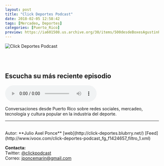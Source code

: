 ```yaml
---
layout: post
title: "Click Deportes Podcast"
date: 2018-02-05 12:58:42
tags: [Mercadeo, Deportes]
categories: [Puerto_Rico]
preview: https://ia601508.us.archive.org/30/items/500desdeBoxesAgustinPalmeiro/300clickdeportesnuevo-JulioAxelPonce.jpg
---
```


![Click Deportes Podcast](https://ia601508.us.archive.org/30/items/500desdeBoxesAgustinPalmeiro/500clickdeportesnuevo-JulioAxelPonce.jpg)

<br/>
<br/>

## Escucha su más reciente episodio

<!--reproductor-feed=http://www.ivoox.com/click-deportes-podcast_fg_f1424657_filtro_1.xml-->
<!--reproductor-start-->
<audio id="audio" preload="auto" controls="" src="http://www.ivoox.com/episodio-6-chris-bejarano_mf_20215480_feed_1.mp3"></audio>
<!--reproductor-end-->

Conversaciones desde Puerto Rico sobre redes sociales, mercadeo, tecnología y cultura popular en la industria del deporte.  

_ _ _
<br>
Autor: **Julio Axel Ponce**  
[web](http://click-deportes.blubrry.net/)  
[Feed](http://www.ivoox.com/click-deportes-podcast_fg_f1424657_filtro_1.xml)  



**Contacta:**  
Twitter: [@clickpodcast](https://twitter.com/clickpodcast)  
Correo: [jponcemarin@gmail.com](mailto:jponcemarin@gmail.com)  
